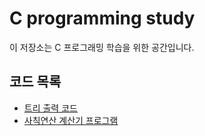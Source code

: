 # C programming study
이 저장소는 C 프로그래밍 학습을 위한 공간입니다.

## 코드 목록
- [트리 출력 코드](https://github.com/ahngeo1/C_programming_study/blob/main/tree_pattern.md)
- [사칙연산 계산기 프로그램](https://github.com/ahngeo1/C_programming_study/blob/main/basic_calc.md)
